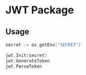 # JWT Package

## Usage
```go
secret := os.getEnv("SECRET")

jwt.Init(secret)
jwt.GenerateToken
jwt.ParseToken
```
